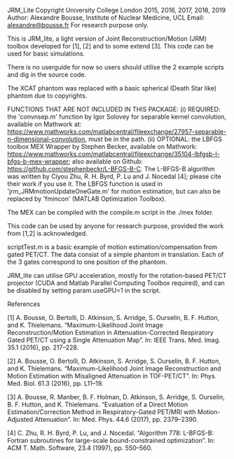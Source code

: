 JRM_Lite 
Copyright University College London 2015, 2016, 2017, 2018, 2019 
Author: Alexandre
Bousse, Institute of Nuclear Medicine, UCL 
Email: alexandre@bousse.fr 
For research purpose only.

This is JRM_lite, a light version of Joint Reconstruction/Motion (JRM) toolbox developed for [1], [2] 
and to some extend [3]. This code can be used for basic simulations.

There is no userguide for now so users should utilise the 2 example scripts and dig in the source code.

The XCAT phantom was replaced with a basic spherical (Death Star like) phantom due to copyrights.

FUNCTIONS THAT ARE NOT INCLUDED IN THIS PACKAGE:
(i) REQUIRED: the 'convnsep.m' function by Igor Solovey for separable kernel convolution, available on Mathwork at: https://www.mathworks.com/matlabcentral/fileexchange/27957-separable-n-dimensional-convolution, must be in the path. 
(ii) OPTIONAL: the LBFGS toolbox MEX Wrapper by Stephen Becker, available on Mathwork: https://www.mathworks.com/matlabcentral/fileexchange/35104-lbfgsb-l-bfgs-b-mex-wrapper;  also available on Github: https://github.com/stephenbeckr/L-BFGS-B-C. The L-BFGS-B algorithm was written by Ciyou Zhu, R. H. Byrd, P. Lu and J. Nocedal [4]; please cite their work if you use it. The LBFGS function is used in 'jrm_JRMmotionUpdateOneGate.m' for motion estimation, but can also be replaced by 'fmincon' (MATLAB Optimization Toolbox). 

The MEX can be compiled with the compile.m script in the ./mex folder.

This code can be used by anyone for research purpose, provided the work from [1,2] is acknowledged.

scriptTest.m is a basic example of motion estimation/compensation from gated PET/CT. The data consist of a simple phantom in translation. Each of the 3 gates correspond to one position of the phantom.  

JRM_lite can utilise GPU acceleration, mostly for the rotation-based PET/CT projector (CUDA and Matlab Parallel Computing Toolbox required), and can be disabled by setting param.useGPU=1 in the script. 



References

[1] A. Bousse, O. Bertolli, D. Atkinson, S. Arridge, S. Ourselin, B. F. Hutton, and K. Thielemans. “Maximum-Likelihood Joint Image Reconstruction/Motion Estimation in Attenuation-Corrected Respiratory Gated PET/CT using a Single Attenuation Map”. In: IEEE Trans. Med. Imag. 35.1 (2016), pp. 217–228.

[2] A. Bousse, O. Bertolli, D. Atkinson, S. Arridge, S. Ourselin, B. F. Hutton, and K. Thielemans. “Maximum-Likelihood Joint Image Reconstruction and Motion Estimation with Misaligned Attenuation in TOF-PET/CT”. 
In: Phys. Med. Biol. 61.3 (2016), pp. L11–19.

[3] A. Bousse, R. Manber, B. F. Holman, D. Atkinson, S. Arridge, S. Ourselin, B. F. Hutton, and K. Thielemans. “Evaluation of a Direct Motion Estimation/Correction Method in Respiratory-Gated PET/MRI with Motion-Adjusted Attenuation”. In: Med. Phys. 44.6 (2017), pp. 2379–2390.

[4] C. Zhu, R. H. Byrd, P. Lu, and J. Nocedal. “Algorithm 778: L-BFGS-B: Fortran subroutines for large-scale bound-constrained optimization”. In: ACM T. Math. Software, 23.4 (1997), pp. 550–560.
